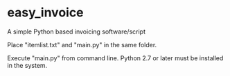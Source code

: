 # easy_invoice
A simple Python based invoicing software/script

Place "itemlist.txt" and "main.py" in the same folder.

Execute "main.py" from command line. Python 2.7 or later must be installed in the system.
